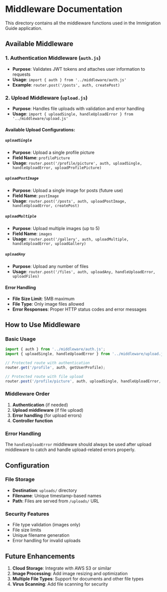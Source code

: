 # Middleware Documentation

This directory contains all the middleware functions used in the Immigration Guide application.

## Available Middleware

### 1. Authentication Middleware (`auth.js`)
- **Purpose**: Validates JWT tokens and attaches user information to requests
- **Usage**: `import { auth } from '../middleware/auth.js'`
- **Example**: `router.post('/posts', auth, createPost)`

### 2. Upload Middleware (`upload.js`)
- **Purpose**: Handles file uploads with validation and error handling
- **Usage**: `import { uploadSingle, handleUploadError } from '../middleware/upload.js'`

#### Available Upload Configurations:

##### `uploadSingle`
- **Purpose**: Upload a single profile picture
- **Field Name**: `profilePicture`
- **Usage**: `router.post('/profile/picture', auth, uploadSingle, handleUploadError, uploadProfilePicture)`

##### `uploadPostImage`
- **Purpose**: Upload a single image for posts (future use)
- **Field Name**: `postImage`
- **Usage**: `router.post('/posts', auth, uploadPostImage, handleUploadError, createPost)`

##### `uploadMultiple`
- **Purpose**: Upload multiple images (up to 5)
- **Field Name**: `images`
- **Usage**: `router.post('/gallery', auth, uploadMultiple, handleUploadError, uploadGallery)`

##### `uploadAny`
- **Purpose**: Upload any number of files
- **Usage**: `router.post('/files', auth, uploadAny, handleUploadError, uploadFiles)`

#### Error Handling
- **File Size Limit**: 5MB maximum
- **File Type**: Only image files allowed
- **Error Responses**: Proper HTTP status codes and error messages

## How to Use Middleware

### Basic Usage
```javascript
import { auth } from '../middleware/auth.js';
import { uploadSingle, handleUploadError } from '../middleware/upload.js';

// Protected route with authentication
router.get('/profile', auth, getUserProfile);

// Protected route with file upload
router.post('/profile/picture', auth, uploadSingle, handleUploadError, uploadProfilePicture);
```

### Middleware Order
1. **Authentication** (if needed)
2. **Upload middleware** (if file upload)
3. **Error handling** (for upload errors)
4. **Controller function**

### Error Handling
The `handleUploadError` middleware should always be used after upload middleware to catch and handle upload-related errors properly.

## Configuration

### File Storage
- **Destination**: `uploads/` directory
- **Filename**: Unique timestamp-based names
- **Path**: Files are served from `/uploads/` URL

### Security Features
- File type validation (images only)
- File size limits
- Unique filename generation
- Error handling for invalid uploads

## Future Enhancements

1. **Cloud Storage**: Integrate with AWS S3 or similar
2. **Image Processing**: Add image resizing and optimization
3. **Multiple File Types**: Support for documents and other file types
4. **Virus Scanning**: Add file scanning for security 